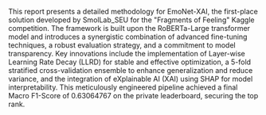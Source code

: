 This report presents a detailed methodology for EmoNet-XAI, the first-place solution developed by SmolLab\_SEU for the "Fragments of Feeling" Kaggle competition. The framework is built upon the RoBERTa-Large transformer model and introduces a synergistic combination of advanced fine-tuning techniques, a robust evaluation strategy, and a commitment to model transparency. Key innovations include the implementation of Layer-wise Learning Rate Decay (LLRD) for stable and effective optimization, a 5-fold stratified cross-validation ensemble to enhance generalization and reduce variance, and the integration of eXplainable AI (XAI) using SHAP for model interpretability. This meticulously engineered pipeline achieved a final Macro F1-Score of 0.63064767 on the private leaderboard, securing the top rank.
